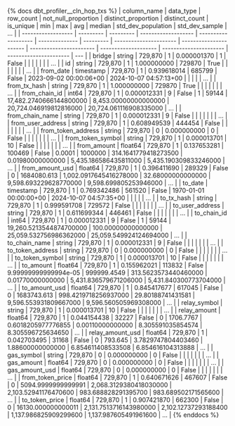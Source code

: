 {% docs dbt_profiler__cln_hop_txs  %}
| column_name        | data_type | row_count | not_null_proportion | distinct_proportion | distinct_count | is_unique | min                    | max                    |                     avg |               median |     std_dev_population |         std_dev_sample | ... |
| ------------------ | --------- | --------- | ------------------- | ------------------- | -------------- | --------- | ---------------------- | ---------------------- | ----------------------- | -------------------- | ---------------------- | ---------------------- | --- |
| bridge             | string    |   729,870 |                   1 |         0.000001370 |              1 |     False |                        |                        |                         |                      |                        |                        | ... |
| id                 | string    |   729,870 |                   1 |         1.000000000 |         729870 |      True |                        |                        |                         |                      |                        |                        | ... |
| from_date          | timestamp |   729,870 |                   1 |         0.939618014 |         685799 |     False | 2023-09-02 00:00:06+00 | 2024-10-07 04:57:13+00 |                         |                      |                        |                        | ... |
| from_tx_hash       | string    |   729,870 |                   1 |         1.000000000 |         729870 |      True |                        |                        |                         |                      |                        |                        | ... |
| from_chain_id      | int64     |   729,870 |                   1 |         0.000012331 |              9 |     False | 1                      | 59144                  | 17,482.2740666144800000 | 8,453.00000000000000 | 20,724.046919812816000 | 20,724.061116908335000 | ... |
| from_chain_name    | string    |   729,870 |                   1 |         0.000012331 |              9 |     False |                        |                        |                         |                      |                        |                        | ... |
| from_user_address  | string    |   729,870 |                   1 |         0.608949539 |         444454 |     False |                        |                        |                         |                      |                        |                        | ... |
| from_token_address | string    |   729,870 |                   0 |         0.000000000 |              0 |     False |                        |                        |                         |                      |                        |                        | ... |
| from_token_symbol  | string    |   729,870 |                   1 |         0.000013701 |             10 |     False |                        |                        |                         |                      |                        |                        | ... |
| from_amount        | float64   |   729,870 |                   1 |         0.137653281 |         100469 |     False | 0.0001                 | 1000000                |    314.1641779418273500 |     0.01980000000000 |  5,435.186586435811000 |  5,435.190309833246000 | ... |
| from_amount_usd    | float64   |   729,870 |                   1 |         0.396411690 |         289329 |     False | 0                      | 1684080.613            |  1,002.0917645416278000 |    32.68000000000000 |  9,598.693229628770000 |  9,598.699805253946000 | ... |
| to_date            | timestamp |   729,870 |                   1 |         0.769342486 |         561520 |     False | 1970-01-01 00:00:00+00 | 2024-10-07 04:57:35+00 |                         |                      |                        |                        | ... |
| to_tx_hash         | string    |   729,870 |                   1 |         0.999591708 |         729572 |     False |                        |                        |                         |                      |                        |                        | ... |
| to_user_address    | string    |   729,870 |                   1 |         0.611699344 |         446461 |     False |                        |                        |                         |                      |                        |                        | ... |
| to_chain_id        | int64     |   729,870 |                   1 |         0.000012331 |              9 |     False | 1                      | 59144                  | 19,260.5213544874700000 |   100.00000000000000 | 25,059.532756986362000 | 25,059.549924124694000 | ... |
| to_chain_name      | string    |   729,870 |                   1 |         0.000012331 |              9 |     False |                        |                        |                         |                      |                        |                        | ... |
| to_token_address   | string    |   729,870 |                   0 |         0.000000000 |              0 |     False |                        |                        |                         |                      |                        |                        | ... |
| to_token_symbol    | string    |   729,870 |                   1 |         0.000013701 |             10 |     False |                        |                        |                         |                      |                        |                        | ... |
| to_amount          | float64   |   729,870 |                   1 |         0.155962021 |         113832 |     False | 9.99999999999994e-05   | 999999.4549            |    313.5623573440460000 |     0.01770000000000 |  5,431.836579671206000 |  5,431.840300773704000 | ... |
| to_amount_usd      | float64   |   729,870 |                   1 |         0.845417677 |         617045 |     False | 0                      | 1683743.613            |    998.4219718256937000 |    29.80188741431581 |  9,596.553931809667000 |  9,596.560505969308000 | ... |
| relay_symbol       | string    |   729,870 |                   1 |         0.000013701 |             10 |     False |                        |                        |                         |                      |                        |                        | ... |
| relay_amount       | float64   |   729,870 |                   1 |         0.044154438 |          32227 |     False | 0                      | 1706.7767              |      0.6018205977776855 |     0.00110000000000 |      8.305591035854574 |      8.305596725634650 | ... |
| relay_amount_usd   | float64   |   729,870 |                   1 |         0.042703495 |          31168 |     False | 0                      | 793.645                |      3.7829747804403460 |     1.88600000000000 |      6.854611408533508 |      6.854616104313888 | ... |
| gas_symbol         | string    |   729,870 |                   0 |         0.000000000 |              0 |     False |                        |                        |                         |                      |                        |                        | ... |
| gas_amount         | float64   |   729,870 |                   0 |         0.000000000 |              0 |     False |                        |                        |                         |                      |                        |                        | ... |
| gas_amount_usd     | float64   |   729,870 |                   0 |         0.000000000 |              0 |     False |                        |                        |                         |                      |                        |                        | ... |
| from_token_price   | float64   |   729,870 |                   1 |         0.640671626 |         467607 |     False | 0                      | 5094.9999999999991     |  2,068.3129380418030000 | 2,103.52941176470600 |    983.688828291395700 |    983.689502171565600 | ... |
| to_token_price     | float64   |   729,870 |                   1 |         0.907421870 |         662300 |     False | 0                      | 16130.000000000011     |  2,131.7513716143980000 | 2,102.12737293188400 |  1,137.986825909299600 |  1,137.987605491961600 | ... |
{% enddocs %}